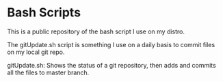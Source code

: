 # Bash Scripts

This is a public repository of the bash script I use on my distro.


The gitUpdate.sh script is something I use on a daily basis to commit files on my local git repo.

gitUpdate.sh: Shows the status of a git repository, then adds and commits all the files to master branch.
